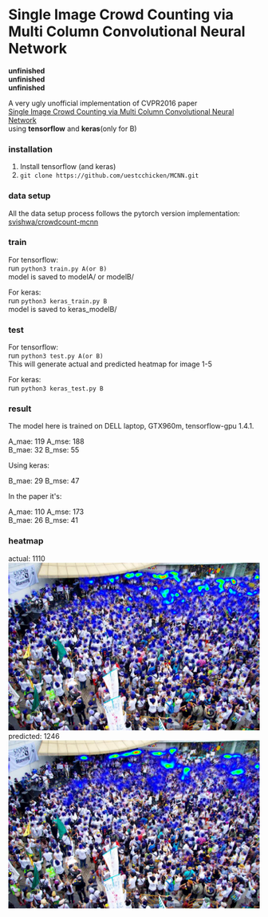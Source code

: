 # Single Image Crowd Counting via Multi Column Convolutional Neural Network

**unfinished**  
**unfinished**  
**unfinished**

A very ugly unofficial implementation of CVPR2016 paper  
[Single Image Crowd Counting via Multi Column Convolutional Neural Network](https://www.cv-foundation.org/openaccess/content_cvpr_2016/papers/Zhang_Single-Image_Crowd_Counting_CVPR_2016_paper.pdf)  
using **tensorflow** and **keras**(only for B)

### installation

1. Install tensorflow (and keras)
2. ```git clone https://github.com/uestcchicken/MCNN.git```

### data setup

All the data setup process follows the pytorch version implementation:   
[svishwa/crowdcount-mcnn](https://github.com/svishwa/crowdcount-mcnn#data-setup)

### train
For tensorflow:  
run ```python3 train.py A(or B)```  
model is saved to modelA/ or modelB/

For keras:  
run ```python3 keras_train.py B```  
model is saved to keras_modelB/

### test 

For tensorflow:  
run ```python3 test.py A(or B)```  
This will generate actual and predicted heatmap for image 1-5

For keras:  
run ```python3 keras_test.py B```

### result

The model here is trained on DELL laptop, GTX960m, tensorflow-gpu 1.4.1.  

A_mae: 119 A_mse: 188  
B_mae: 32  B_mse: 55

Using keras:

B_mae: 29  B_mse: 47

In the paper it's:  

A_mae: 110 A_mse: 173  
B_mae: 26  B_mse: 41

### heatmap

actual: 1110  
![](./heat_A_2_act_1110.png)  
predicted: 1246  
![](./heat_A_2_pre_1246.png)


